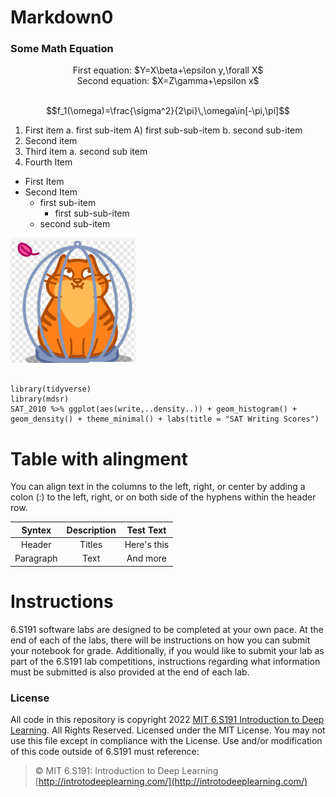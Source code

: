 # Markdown0
### Some Math Equation
<p align="center">
First equation: $Y=X\beta+\epsilon y,\forall X$ <br>
Second equation: $X=Z\gamma+\epsilon x$ <br><br>

$$f_1(\omega)=\frac{\sigma^2}{2\pi}\,\omega\in[-\pi,\pi]$$

1. First item a. first sub-item A) first sub-sub-item b. second sub-item
2. Second item
3. Third item a. second sub item
4. Fourth Item
-  First Item
-  Second Item
     - first sub-item
          - first sub-sub-item
     - second sub-item

<img src = "https://github.com/sbfrusho/ratake/blob/master/Screenshot%20from%202022-05-30%2022-47-17.png" alt = "picture" width = "200" height = "200">

```

library(tidyverse)
library(mdsr)
SAT_2010 %>% ggplot(aes(write,..density..)) + geom_histogram() +
geom_density() + theme_minimal() + labs(title = "SAT Writing Scores")
```
# Table with alingment

You can align text in the columns to the left, right, or center by adding a colon (:) to the left,
right, or on both side of the hyphens within the header row.

|Syntex   |Description |Test Text  |
|:-------:|:----------:|:---------:|
|Header   |Titles      |Here's this| 
|Paragraph|Text        |And more   | 

# Instructions

6.S191 software labs are designed to be completed at your own pace. At the end of each
of the labs, there will be instructions on how you can submit your notebook for grade.
Additionally, if you would like to submit your lab as part of the 6.S191 lab competitions,
instructions regarding what information must be submitted is also provided at the end of
each lab.  

### License

All code in this repository is copyright 2022 [MIT 6.S191 Introduction to Deep Learning](http://introtodeeplearning.com/). All
Rights Reserved.
Licensed under the MIT License. You may not use this file except in compliance with the
License. Use and/or modification of this code outside of 6.S191 must reference:

> © MIT 6.S191: Introduction to Deep Learning
> [http://introtodeeplearning.com/](http://introtodeeplearning.com/)